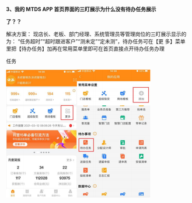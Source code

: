<a name="bookmark102"></a>**3、我的 MTDS APP 首页界面的三盯展示为什么没有待办任务展示**

**了？？**

解决方案：  现店长、老板、部门经理、系统管理员等管理岗位的三盯展示显示的 为：   “任务超时”“超时跟进客户”“测未定”“定未测”，待办任务可在【更 多】菜单里把【待办任务】加再在常用菜单里即可在首页直接点开待办任务办理

任务


![](Aspose.Words.fa286b88-274f-4235-b8af-812c2ff911ac.004.png)
